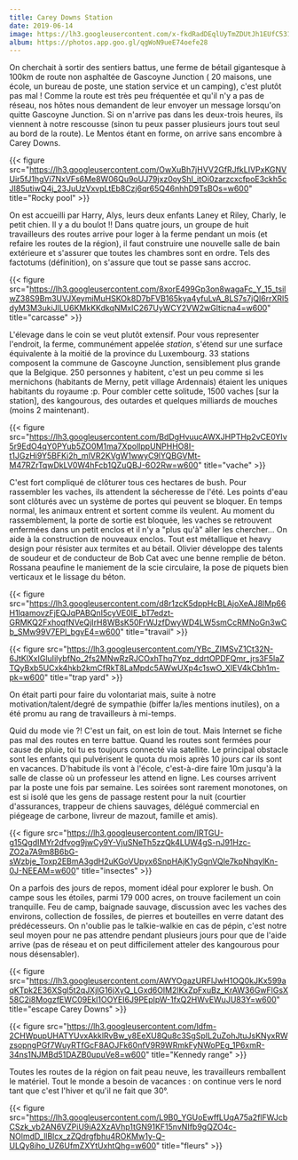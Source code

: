 ```yaml
---
title: Carey Downs Station
date: 2019-06-14
image: https://lh3.googleusercontent.com/x-fkdRadDEqlUyTmZDUtJh1EUfC5316ybPHJEoHwA6UMmADXevQRDNs4qFCLRWVUV0Deqxlx0I2uNln_2NiYaTiw-ZSt2FkHjPJ_meC9GZunwTpuJ3bgPpydtLk7sSUA0TaANEQE8zs=w600
album: https://photos.app.goo.gl/qgWoN9ueE74oefe28
---
```



On cherchait à sortir des sentiers battus, une ferme de bétail gigantesque à 100km de route non asphaltée de Gascoyne Junction ( 20 maisons, une école, un bureau de poste, une station service et un camping), c'est plutôt pas mal ! Comme la route est très peu fréquentée et qu'il n'y a pas de réseau, nos hôtes nous demandent de leur envoyer un message lorsqu'on quitte Gascoyne Junction. Si on n'arrive pas dans les deux-trois heures, ils viennent à notre rescousse (sinon tu peux passer plusieurs jours tout seul au bord de la route). Le Mentos étant en forme, on arrive sans encombre à Carey Downs. 

{{< figure src="https://lh3.googleusercontent.com/OwXuBh7jHVV2GfRJfkLIVPxKGNVUir5fJ1hgVi7NxVFs6Me8W06Qu9oUJ79jxz0oyShI_itOi0zarzcxcfpoE3ckh5cJI85utiwQ4j_23JuUzVxvpLtEb8Czj6qr65Q46nhhD9TsBOs=w600" title="Rocky pool" >}}

On est accueilli par Harry, Alys, leurs deux enfants Laney et Riley, Charly, le petit chien. Il y a du boulot !! Dans quatre jours, un groupe de huit travailleurs des routes arrive pour loger à la ferme pendant un mois (et refaire les routes de la région), il faut construire une nouvelle salle de bain extérieure et s'assurer que toutes les chambres sont en ordre. Tels des factotums (définition), on s'assure que tout se passe sans accroc.

{{< figure src="https://lh3.googleusercontent.com/8xorE499Gp3on8wagaFc_Y_15_tsilwZ38S9Bm3UVJXeymiMuHSKOk8D7bFVB165kya4yfuLvA_8LS7s7jQI6rrXRl5dyM3M3ukiJlLU6KMkKKdkqNMxlC267UyWCY2VW2wGlticna4=w600" title="carcasse" >}}

L'élevage dans le coin se veut plutôt extensif. Pour vous representer l'endroit, la ferme, communément appelée *station*, s'étend sur une surface équivalente à la moitié de la province du Luxembourg. 33 stations composent la commune de Gascoyne Junction, sensiblement plus grande que la Belgique. 250 personnes y habitent, c'est un peu comme si les mernichons (habitants de Merny, petit village Ardennais) étaient les uniques habitants du royaume :p. Pour combler cette solitude, 1500 vaches [sur la station], des kangourous, des outardes et quelques milliards de mouches (moins 2 maintenant).

{{< figure src="https://lh3.googleusercontent.com/BdDgHvuucAWXJHPTHp2vCE0YIv5r9EdO4qY0PYub5ZO0M1ma7XpollppUNPHHO8I-t1JGzHi9Y5BFKi2h_mlVR2KVgW1wwyC9lYQBGVMt-M47RZrTqwDkLV0W4hFcb1QZuQBJ-6O2Rw=w600" title="vache" >}}

C'est fort compliqué de clôturer tous ces hectares de bush. Pour rassembler les vaches, ils attendent la sécheresse de l'été.  Les points d'eau sont clôturés avec un système de portes qui peuvent se bloquer. En temps normal, les animaux entrent et sortent comme ils veulent. Au moment du rassemblement, la porte de sortie est bloquée, les vaches se retrouvent enfermées dans un petit enclos et il n'y a "plus qu'à" aller les chercher... On aide à la construction de nouveaux enclos. Tout est métallique et heavy design pour résister aux termites et au bétail. Olivier développe des talents de soudeur et de conducteur de Bob Cat avec une benne remplie de béton. Rossana peaufine le maniement de la scie circulaire, la pose de piquets bien verticaux et le lissage du béton.

{{< figure src="https://lh3.googleusercontent.com/d8r1zcK5dppHcBLAjoXeAJ8lMp66H1lqamovzFjEQJqPABQnI5cyVE0IE_bT7edzt-GRMKQ2FxhoqfNVeQjIrH8WBsK50FrWJzfDwyWD4LW5smCcRMNoGn3wCb_SMw99V7EPl_bgvE4=w600" title="travail" >}}

{{< figure src="https://lh3.googleusercontent.com/YBc_ZIMSvZ1Ct32N-6JtKlXxIGluIilybfNo_2fs2MNwRzRJCOxhThq7Ypz_ddrtOPDFQmr_jrs3F5laZTQyBxb5UCxk4hkb2kmCfRkT8LaMpdc5AWwUXp4c1swO_XlEV4kCbh1m-pk=w600" title="trap yard" >}}

On était parti pour faire du volontariat mais, suite à notre motivation/talent/degré de sympathie (biffer la/les mentions inutiles), on a été promu au rang de travailleurs à mi-temps.

Quid du mode vie ?! C'est un fait, on est loin de tout. Mais Internet se fiche pas mal des routes en terre battue. Quand les routes sont fermées pour cause de pluie, toi tu es toujours connecté via satellite. Le principal obstacle sont les enfants qui pulvérisent le quota du mois après 10 jours car ils sont en vacances. D'habitude ils vont à l'école, c'est-à-dire faire 10m jusqu'à la salle de classe où un professeur les attend en ligne. Les courses arrivent par la poste une fois par semaine. Les soirées sont rarement monotones, on est si isolé que les gens de passage restent pour la nuit (courtier d'assurances, trappeur de chiens sauvages,  délégué commercial en piégeage de carbone, livreur de mazout, famille et amis). 

{{< figure src="https://lh3.googleusercontent.com/IRTGU-g15QgdIMYr2dfvog9jwCy9Y-VjuSNeTh5zzQk4LUW4gS-nJ91Hzc-ZO2a7A9m8B6bG-sWzbje_Toxp2EBmA3gdH2uKGoVUpyx6SnpHAjK1yGgnVQle7kpNhqylKn-0J-NEEAM=w600" title="insectes" >}}

On a parfois des jours de repos, moment idéal pour explorer le bush. On campe sous les étoiles, parmi 179 000 acres, on trouve facilement un coin tranquille. Feu de camp, baignade sauvage, discussion avec les vaches des environs, collection de fossiles, de pierres et bouteilles en verre datant des prédécesseurs. On n'oublie pas le talkie-walkie en cas de pépin, c'est notre seul moyen pour ne pas attendre pendant plusieurs jours pour que de l'aide arrive (pas de réseau et on peut difficilement atteler des kangourous pour nous désensabler).

{{< figure src="https://lh3.googleusercontent.com/AWYOgazURFlJwH1OQ0kJKx599aqKTpk2E36XSgl5t2qJXjlG16jXyQ_LGxd6OIM2lKxZpFxuBz_KrAW36GwFlGsX58C2i8MogzfEWC09Ekl1OOYEI6J9PEpIpW-1fxQ2HWvEWuJU83Y=w600" title="escape Carey Downs" >}}

{{< figure src="https://lh3.googleusercontent.com/ldfm-2CHWpupUHATYUvxAkklRvBw_y8EeXU8Qu8c3SgSpIL2uZohJtuJsKNyxRWzsopngPGf7WuyRTfGcF8AOJFk60nfV9R9WRmkFyNWoPEg_1P6xmR-34ns1NJMBd51DAZB0upuVe8=w600" title="Kennedy range" >}}

Toutes les routes de la région on fait peau neuve, les travailleurs remballent le matériel. Tout le monde a besoin de vacances : on continue vers le nord tant que c'est l'hiver et qu'il ne fait que 30°.

{{< figure src="https://lh3.googleusercontent.com/L9B0_YGUoEwffLUqA75a2flFWJcbCSzk_vb2AN6VZPiU9iA2XzAVhp1tGN91KF15nvNIfb9gQZO4c-NOlmdD_llBlcx_zZQdrgfbhu4ROKMw1y-Q-ULQy8iho_UZ6UfmZXYtUxhtQhg=w600" title="fleurs" >}}
